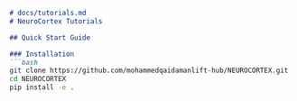 ```markdown
# docs/tutorials.md
# NeuroCortex Tutorials

## Quick Start Guide

### Installation
```bash
git clone https://github.com/mohammedqaidamanlift-hub/NEUROCORTEX.git
cd NEUROCORTEX
pip install -e .
